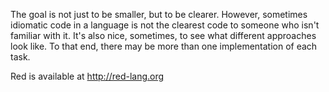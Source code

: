 The goal is not just to be smaller, but to be clearer. However, sometimes
idiomatic code in a language is not the clearest code to someone who isn't
familiar with it. It's also nice, sometimes, to see what different 
approaches look like. To that end, there may be more than one implementation
of each task.

Red is available at http://red-lang.org
